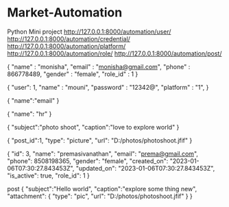 # Market-Automation
Python Mini project
http://127.0.0.1:8000/automation/user/
http://127.0.0.1:8000/automation/credential/
http://127.0.0.1:8000/automation/platform/
http://127.0.0.1:8000/automation/role/
http://127.0.0.1:8000/automation/post/



{
    "name" : "monisha",
    "email" : "monisha@gmail.com",
    "phone" : 866778489,
    "gender" : "female",
    "role_id" : 1
}

{
"user": 1,
"name" : "mouni",
"password" : "12342@",
"platform" : "1",
}

{
    "name":"email"
}


{
    "name": "hr"
}

{
    "subject":"photo shoot",
    "caption":"love to explore world"
}

{
    "post_id":1,
    "type": "picture",
    "url": "D:/photos/photoshoot.jfif"
}


{
    "id": 3,
    "name": "premasivanathan",
    "email": "prema@gmail.com",
    "phone": 8508198365,
    "gender": "female",
    "created_on": "2023-01-06T07:30:27.843453Z",
    "updated_on": "2023-01-06T07:30:27.843453Z",
    "is_active": true,
    "role_id": 1
}


post
{
    "subject":"Hello world",
    "caption":"explore some thing new",
    "attachment": {
    "type": "pic",
    "url": "D:/photos/photoshoot.jfif"
}
}
